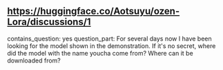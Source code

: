 ## https://huggingface.co/Aotsuyu/ozen-Lora/discussions/1

contains_question: yes
question_part: For several days now I have been looking for the model shown in the demonstration. If it's no secret, where did the model with the name youcha come from? Where can it be downloaded from?